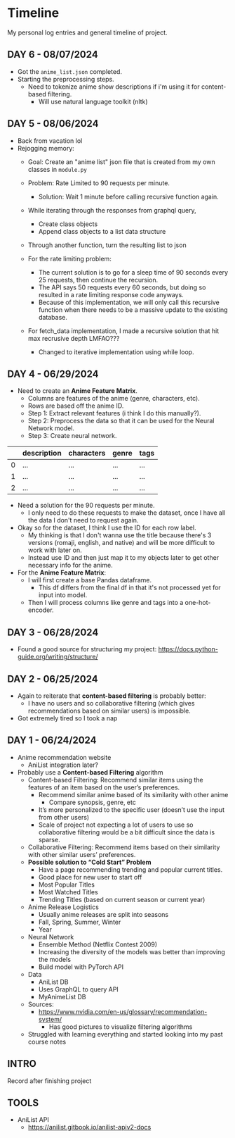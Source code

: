 # Timeline

My personal log entries and general timeline of project.

## DAY 6 - 08/07/2024
- Got the `anime_list.json` completed.
- Starting the preprocessing steps.
  - Need to tokenize anime show descriptions if i'm using it for content-based filtering.
    - Will use natural language toolkit (nltk)

## DAY 5 - 08/06/2024
- Back from vacation lol
- Rejogging memory:
  - Goal: Create an "anime list" json file that is created from my own classes in `module.py`
  - Problem: Rate Limited to 90 requests per minute.
    - Solution: Wait 1 minute before calling recursive function again.
  - While iterating through the responses from graphql query,
    - Create class objects
    - Append class objects to a list data structure
  - Through another function, turn the resulting list to json
  
  - For the rate limiting problem:
    - The current solution is to go for a sleep time of 90 seconds every 25 requests, then continue the recursion.
    - The API says 50 requests every 60 seconds, but doing so resulted in a rate limiting response code anyways.
    - Because of this implementation, we will only call this recursive function when there needs to be a massive update to the existing database.

  - For fetch_data implementation, I made a recursive solution that hit max recrusive depth LMFAO???
    - Changed to iterative implementation using while loop.

## DAY 4 - 06/29/2024
- Need to create an **Anime Feature Matrix**.
  - Columns are features of the anime (genre, characters, etc).
  - Rows are based off the anime ID.
  - Step 1: Extract relevant features (i think I do this manually?).
  - Step 2: Preprocess the data so that it can be used for the Neural Network model.
  - Step 3: Create neural network.

|  | description | characters | genre | tags |
| --- | --- | --- | --- | --- |
| 0 | ... | ... | ... | ... |
| 1 | ... | ... | ... | ... |
| 2 | ... | ... | ... | ... |

- Need a solution for the 90 requests per minute.
  - I only need to do these requests to make the dataset, once I have all the data I don't need to request again.
- Okay so for the dataset, I think I use the ID for each row label.
  - My thinking is that I don't wanna use the title because there's 3 versions (romaji, english, and native) and will be more difficult to work with later on.
  - Instead use ID and then just map it to my objects later to get other necessary info for the anime.
- For the **Anime Feature Matrix**:
  - I will first create a base Pandas dataframe.
    - This df differs from the final df in that it's not processed yet for input into model.
  - Then I will process columns like genre and tags into a one-hot-encoder.

## DAY 3 - 06/28/2024
- Found a good source for structuring my project: https://docs.python-guide.org/writing/structure/

## DAY 2 - 06/25/2024
- Again to reiterate that **content-based filtering** is probably better:
  - I have no users and so collaborative filtering (which gives recommendations based on similar users) is impossible.
- Got extremely tired so I took a nap

## DAY 1 - 06/24/2024

- Anime recommendation website
  - AniList integration later?
- Probably use a **Content-based Filtering** algorithm
  - Content-based Filtering: Recommend similar items using the features of an item based on the user’s preferences.
    - Recommend similar anime based of its similarity with other anime
      - Compare synopsis, genre, etc
    - It’s more personalized to the specific user (doesn’t use the input from other users)
    - Scale of project not expecting a lot of users to use so collaborative filtering would be a bit difficult since the data is sparse.
  - Collaborative Filtering: Recommend items based on their similarity with other similar users’ preferences.
  - **Possible solution to “Cold Start” Problem**
    - Have a page recommending trending and popular current titles.
    - Good place for new user to start off
    - Most Popular Titles
    - Most Watched Titles
    - Trending Titles (based on current season or current year)
  - Anime Release Logistics
    - Usually anime releases are split into seasons
    - Fall, Spring, Summer, Winter
    - Year
  - Neural Network
    - Ensemble Method (Netflix Contest 2009)
    - Increasing the diversity of the models was better than improving the models
    - Build model with PyTorch API
  - Data
    - AniList DB
    - Uses GraphQL to query API
    - MyAnimeList DB
  - Sources:
    - https://www.nvidia.com/en-us/glossary/recommendation-system/
      - Has good pictures to visualize filtering algorithms
  - Struggled with learning everything and started looking into my past course notes

## INTRO

Record after finishing project

## TOOLS

- AniList API
  - https://anilist.gitbook.io/anilist-apiv2-docs